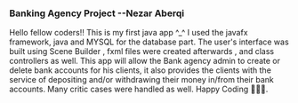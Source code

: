 ### Banking Agency Project --Nezar Aberqi

Hello fellow coders!!
This is my first java app ^_^
I used the javafx framework, java and MYSQL for the database part.
The user's interface was built using Scene Builder , fxml files were created afterwards , and class controllers as well.
This app will allow the Bank agency admin to create or delete bank accounts for his clients, it also provides the clients with the service of depositing and/or withdrawing 
their money in/from their bank accounts. 
Many critic cases were handled as well.
Happy Coding 👩🏻‍💻.
